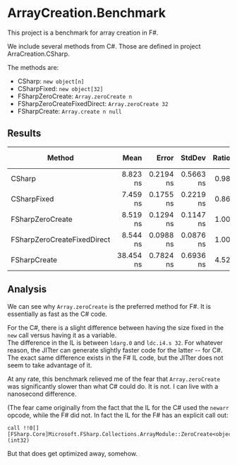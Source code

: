 ﻿# ArrayCreation.Benchmark

This project is a benchmark for array creation in F#.

We include several methods from C#.  Those are defined in project ArraCreation.CSharp.

The methods are:

- CSharp:  `new object[n]`
- CSharpFixed:  `new object[32]`
- FSharpZeroCreate:  `Array.zeroCreate n`
- FSharpZeroCreateFixedDirect:  `Array.zeroCreate 32`
- FSharpCreate:  `Array.create n null`

## Results

| Method                      | Mean      | Error     | StdDev    | Ratio | RatioSD | Gen0   | Allocated | Alloc Ratio |
|---------------------------- |----------:|----------:|----------:|------:|--------:|-------:|----------:|------------:|
| CSharp                      |  8.823 ns | 0.2194 ns | 0.5663 ns |  0.98 |    0.05 | 0.0214 |     280 B |        1.00 |
| CSharpFixed                 |  7.459 ns | 0.1755 ns | 0.2219 ns |  0.86 |    0.03 | 0.0214 |     280 B |        1.00 |
| FSharpZeroCreate            |  8.519 ns | 0.1294 ns | 0.1147 ns |  1.00 |    0.00 | 0.0214 |     280 B |        1.00 |
| FSharpZeroCreateFixedDirect |  8.544 ns | 0.0988 ns | 0.0876 ns |  1.00 |    0.02 | 0.0214 |     280 B |        1.00 |
| FSharpCreate                | 38.454 ns | 0.7824 ns | 0.6936 ns |  4.52 |    0.11 | 0.0214 |     280 B |        1.00 |

## Analysis

We can see why `Array.zeroCreate` is the preferred method for F#.  It is essentially as fast as the C# code.

For the C#, there is a slight difference between having the size fixed in the `new` call versus having it as a variable.  
The difference in the IL is between `ldarg.0` and `ldc.i4.s 32`.
For whatever reason, the JITter can generate slightly faster code for the latter -- for C#.
The exact same difference exists in the F# IL code, but the JITter does not seem to take advantage of it.

At any rate, this benchmark relieved me of the fear that `Array.zeroCreate` was significantly slower than what C# could do.  It is not.
I can live with a nanosecond difference.

(The fear came originally from the fact that the IL for the C# used the `newarr` opcode, while the F# did not.  In fact the IL for the F# has an explicit call out:

```F#
call !!0[] [FSharp.Core]Microsoft.FSharp.Collections.ArrayModule::ZeroCreate<object>(int32)
```

But that does get optimized away, somehow.

